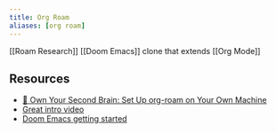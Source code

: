```yaml
---
title: Org Roam
aliases: [org roam]
---
```


[[Roam Research]] [[Doom Emacs]] clone that extends [[Org Mode]]

## Resources

- [🧠 Own Your Second Brain: Set Up org-roam on Your Own Machine](https://www.ianjones.us/2020-05-05-doom-emacs/)
- [Great intro video](https://www.youtube.com/watch?v=Lg61ocfxk3c)
- [Doom Emacs getting started](https://github.com/hlissner/doom-emacs/blob/develop/docs/getting_started.org#with-homebrew)
